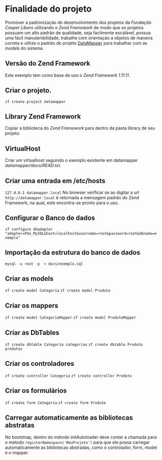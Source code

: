 # Finalidade do projeto
Promover a padronização de desenvolvimento dos projetos da *Fundação Casper Líbero* utilizando o *Zend Framework* de modo que os projetos possuam um alto padrão de qualidade, seja facilmente escalável, possua uma fácil manutenibilidade, trabalhe com orientação a objetos de maneira correta e utilize o padrão de projeto [DataMapper](http://martinfowler.com/eaaCatalog/dataMapper.html) para trabalhar com as models do sistema.

## Versão do Zend Framework
Este exemplo tem como base de uso o *Zend Framework 1.11.11*.

## Criar o projeto.
`zf create project datamapper`

## Library Zend Framework
Copiar a biblioteca do *Zend Framework* para dentro da pasta library de seu projeto.

## VirtualHost
Criar um virtualhost seguindo o exemplo existente em datamapper *datamapper/docs/READ.txt*.

## Criar uma entrada em /etc/hosts
`127.0.0.1 datamapper.local`
No browser verificar se ao digitar a url `http://datamapper.local` é retornada a mensagem padrão do Zend Framework, na qual, este encontra-se pronto para o uso.

## Configurar o Banco de dados
`zf configure dbadapter "adapter=Pdo_MySQL&host=localhost&username=root&password=root&dbname=exemplo"`

## Importação da estrutura do banco de dados
`mysql -u root -p  < docs/exemplo.sql`

## Criar as models
`zf create model Categoria`
`zf create model Produto`

## Criar os mappers
`zf create model CategoriaMapper`
`zf create model ProdutoMapper`

## Criar as DbTables
`zf create dbtable Categoria categorias`
`zf create dbtable Produto produtos`

## Criar os controladores
`zf create controller Categoria`
`zf create controller Produto`

## Criar os formulários
`zf create form Categoria`
`zf create form Produto`

## Carregar automaticamente as bibliotecas abstratas
No bootstrap, dentro do método initAutoloader deve conter a chamada para o método `registerNamespace('MeuProjeto')` para que ele possa carregar automaticamente as bibliotecas abstradas, como o controlador, form, model e o mapper.


